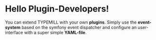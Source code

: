 # Hello Plugin-Developers!

You can extend TYPEMILL with your own **plugins**. Simply use the **event-system** based on the symfony event dispatcher and configure an user-interface with a super simple **YAML-file**.